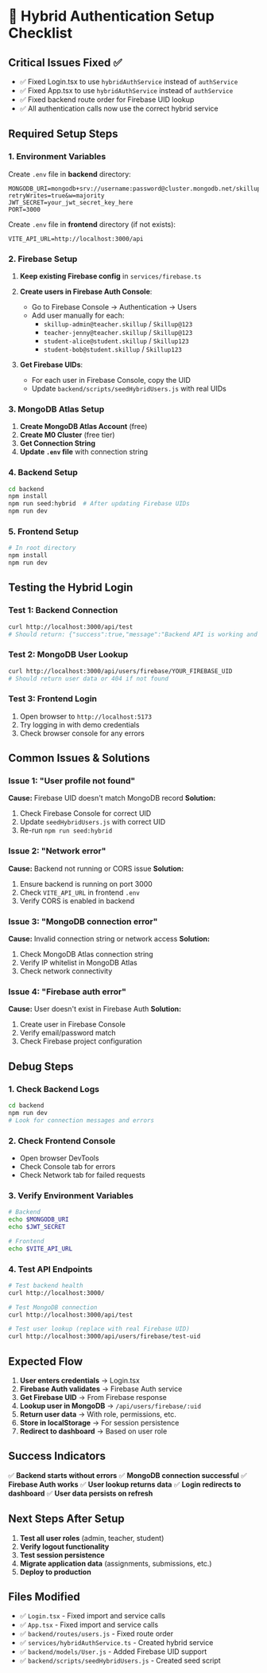 # 🔧 Hybrid Authentication Setup Checklist

## **Critical Issues Fixed ✅**
- ✅ Fixed Login.tsx to use `hybridAuthService` instead of `authService`
- ✅ Fixed App.tsx to use `hybridAuthService` instead of `authService`
- ✅ Fixed backend route order for Firebase UID lookup
- ✅ All authentication calls now use the correct hybrid service

## **Required Setup Steps**

### **1. Environment Variables**

Create `.env` file in **backend** directory:
```env
MONGODB_URI=mongodb+srv://username:password@cluster.mongodb.net/skillup?retryWrites=true&w=majority
JWT_SECRET=your_jwt_secret_key_here
PORT=3000
```

Create `.env` file in **frontend** directory (if not exists):
```env
VITE_API_URL=http://localhost:3000/api
```

### **2. Firebase Setup**

1. **Keep existing Firebase config** in `services/firebase.ts`
2. **Create users in Firebase Auth Console**:
   - Go to Firebase Console → Authentication → Users
   - Add user manually for each:
     - `skillup-admin@teacher.skillup` / `Skillup@123`
     - `teacher-jenny@teacher.skillup` / `Skillup@123`
     - `student-alice@student.skillup` / `Skillup123`
     - `student-bob@student.skillup` / `Skillup123`

3. **Get Firebase UIDs**:
   - For each user in Firebase Console, copy the UID
   - Update `backend/scripts/seedHybridUsers.js` with real UIDs

### **3. MongoDB Atlas Setup**

1. **Create MongoDB Atlas Account** (free)
2. **Create M0 Cluster** (free tier)
3. **Get Connection String**
4. **Update `.env` file** with connection string

### **4. Backend Setup**

```bash
cd backend
npm install
npm run seed:hybrid  # After updating Firebase UIDs
npm run dev
```

### **5. Frontend Setup**

```bash
# In root directory
npm install
npm run dev
```

## **Testing the Hybrid Login**

### **Test 1: Backend Connection**
```bash
curl http://localhost:3000/api/test
# Should return: {"success":true,"message":"Backend API is working and connected to MongoDB!"}
```

### **Test 2: MongoDB User Lookup**
```bash
curl http://localhost:3000/api/users/firebase/YOUR_FIREBASE_UID
# Should return user data or 404 if not found
```

### **Test 3: Frontend Login**
1. Open browser to `http://localhost:5173`
2. Try logging in with demo credentials
3. Check browser console for any errors

## **Common Issues & Solutions**

### **Issue 1: "User profile not found"**
**Cause:** Firebase UID doesn't match MongoDB record
**Solution:** 
1. Check Firebase Console for correct UID
2. Update `seedHybridUsers.js` with correct UID
3. Re-run `npm run seed:hybrid`

### **Issue 2: "Network error"**
**Cause:** Backend not running or CORS issue
**Solution:**
1. Ensure backend is running on port 3000
2. Check `VITE_API_URL` in frontend `.env`
3. Verify CORS is enabled in backend

### **Issue 3: "MongoDB connection error"**
**Cause:** Invalid connection string or network access
**Solution:**
1. Check MongoDB Atlas connection string
2. Verify IP whitelist in MongoDB Atlas
3. Check network connectivity

### **Issue 4: "Firebase auth error"**
**Cause:** User doesn't exist in Firebase Auth
**Solution:**
1. Create user in Firebase Console
2. Verify email/password match
3. Check Firebase project configuration

## **Debug Steps**

### **1. Check Backend Logs**
```bash
cd backend
npm run dev
# Look for connection messages and errors
```

### **2. Check Frontend Console**
- Open browser DevTools
- Check Console tab for errors
- Check Network tab for failed requests

### **3. Verify Environment Variables**
```bash
# Backend
echo $MONGODB_URI
echo $JWT_SECRET

# Frontend
echo $VITE_API_URL
```

### **4. Test API Endpoints**
```bash
# Test backend health
curl http://localhost:3000/

# Test MongoDB connection
curl http://localhost:3000/api/test

# Test user lookup (replace with real Firebase UID)
curl http://localhost:3000/api/users/firebase/test-uid
```

## **Expected Flow**

1. **User enters credentials** → Login.tsx
2. **Firebase Auth validates** → Firebase Auth service
3. **Get Firebase UID** → From Firebase response
4. **Lookup user in MongoDB** → `/api/users/firebase/:uid`
5. **Return user data** → With role, permissions, etc.
6. **Store in localStorage** → For session persistence
7. **Redirect to dashboard** → Based on user role

## **Success Indicators**

✅ **Backend starts without errors**
✅ **MongoDB connection successful**
✅ **Firebase Auth works**
✅ **User lookup returns data**
✅ **Login redirects to dashboard**
✅ **User data persists on refresh**

## **Next Steps After Setup**

1. **Test all user roles** (admin, teacher, student)
2. **Verify logout functionality**
3. **Test session persistence**
4. **Migrate application data** (assignments, submissions, etc.)
5. **Deploy to production**

## **Files Modified**

- ✅ `Login.tsx` - Fixed import and service calls
- ✅ `App.tsx` - Fixed import and service calls  
- ✅ `backend/routes/users.js` - Fixed route order
- ✅ `services/hybridAuthService.ts` - Created hybrid service
- ✅ `backend/models/User.js` - Added Firebase UID support
- ✅ `backend/scripts/seedHybridUsers.js` - Created seed script 